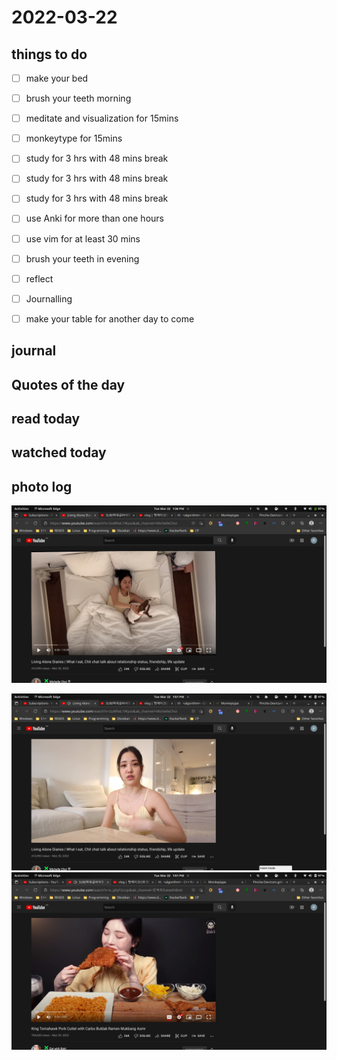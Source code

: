 # 2022-03-22

## things to do 

- [ ] make your bed
- [ ] brush your teeth morning
- [ ] meditate and visualization for 15mins
- [ ] monkeytype for 15mins


- [ ] study for 3 hrs with 48 mins break
- [ ] study for 3 hrs with 48 mins break
- [ ] study for 3 hrs with 48 mins break


- [ ] use Anki for more than one hours 
- [ ] use vim for at least 30 mins 


- [ ] brush your teeth in evening
- [ ] reflect
- [ ] Journalling
- [ ] make your table for another day to come 

## journal 

## Quotes of the day  

## read today 

## watched today 

## photo log

!["image"](./media/Screenshot-from-2022-03-22-13-36-17.png)


!["image"](./media/Screenshot-from-2022-03-22-13-51-23.png)
!["image"](./media/Screenshot-from-2022-03-22-13-51-42.png)
